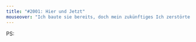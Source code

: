 ```yaml
---
title: "#2001: Hier und Jetzt"
mouseover: "Ich baute sie bereits, doch mein zukünftiges Ich zerstörte sie."
---
```

PS:
<a href="http://www.fonflatter.de/kalender"><img src="http://www.fonflatter.de/bilder/2011.png" alt="" /></a>
